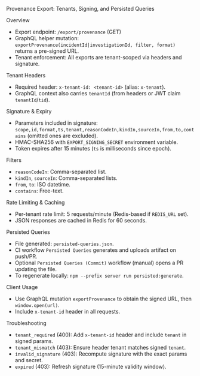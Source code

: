 Provenance Export: Tenants, Signing, and Persisted Queries

Overview
- Export endpoint: `/export/provenance` (GET)
- GraphQL helper mutation: `exportProvenance(incidentId|investigationId, filter, format)` returns a pre-signed URL.
- Tenant enforcement: All exports are tenant-scoped via headers and signature.

Tenant Headers
- Required header: `x-tenant-id: <tenant-id>` (alias: `x-tenant`).
- GraphQL context also carries `tenantId` (from headers or JWT claim `tenantId`/`tid`).

Signature & Expiry
- Parameters included in signature: `scope,id,format,ts,tenant,reasonCodeIn,kindIn,sourceIn,from,to,contains` (omitted ones are excluded).
- HMAC-SHA256 with `EXPORT_SIGNING_SECRET` environment variable.
- Token expires after 15 minutes (`ts` is milliseconds since epoch).

Filters
- `reasonCodeIn`: Comma-separated list.
- `kindIn`, `sourceIn`: Comma-separated lists.
- `from`, `to`: ISO datetime.
- `contains`: Free-text.

Rate Limiting & Caching
- Per-tenant rate limit: 5 requests/minute (Redis-based if `REDIS_URL` set).
- JSON responses are cached in Redis for 60 seconds.

Persisted Queries
- File generated: `persisted-queries.json`.
- CI workflow `Persisted Queries` generates and uploads artifact on push/PR.
- Optional `Persisted Queries (Commit)` workflow (manual) opens a PR updating the file.
- To regenerate locally: `npm --prefix server run persisted:generate`.

Client Usage
- Use GraphQL mutation `exportProvenance` to obtain the signed URL, then `window.open(url)`.
- Include `x-tenant-id` header in all requests.

Troubleshooting
- `tenant_required` (400): Add `x-tenant-id` header and include `tenant` in signed params.
- `tenant_mismatch` (403): Ensure header tenant matches signed `tenant`.
- `invalid_signature` (403): Recompute signature with the exact params and secret.
- `expired` (403): Refresh signature (15-minute validity window).
